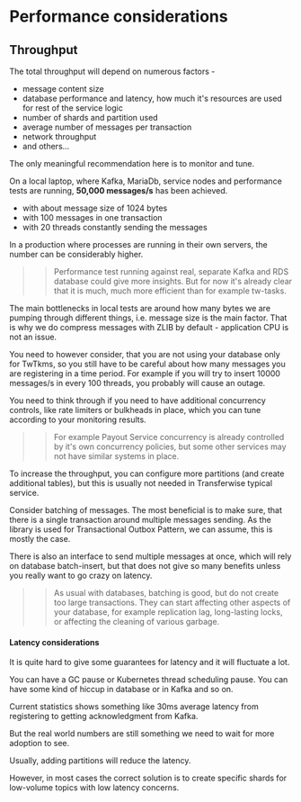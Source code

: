 # Performance considerations

## Throughput
The total throughput will depend on numerous factors - 
* message content size
* database performance and latency, how much it's resources are used for rest of the service logic
* number of shards and partition used
* average number of messages per transaction
* network throughput
* and others...

The only meaningful recommendation here is to monitor and tune. 

On a local laptop, where Kafka, MariaDb, service nodes and performance tests are running, **50,000 messages/s** has been achieved.
 - with about message size of 1024 bytes
 - with 100 messages in one transaction
 - with 20 threads constantly sending the messages
 
In a production where processes are running in their own servers, the number can be considerably higher.

>> Performance test running against real, separate Kafka and RDS database could give more insights.
>> But for now it's already clear that it is much, much more efficient than for example tw-tasks. 

The main bottlenecks in local tests are around how many bytes we are pumping through different things, i.e. message size is the main factor.
That is why we do compress messages with ZLIB by default - application CPU is not an issue.

You need to however consider, that you are not using your database only for TwTkms, so you still have to be careful about how many messages
you are registering in a time period. For example if you will try to insert 10000 messages/s in every 100 threads, you probably will cause
an outage.

You need to think through if you need to have additional concurrency controls, like rate limiters or bulkheads in place, which you can
tune according to your monitoring results.
 
>>For example Payout Service concurrency is already controlled by it's own concurrency policies, but some other services may not have similar systems in place.

To increase the throughput, you can configure more partitions (and create additional tables), but this is usually not needed in Transferwise
typical service. 

Consider batching of messages. The most beneficial is to make sure, that there is a single transaction around multiple messages sending.
As the library is used for Transactional Outbox Pattern, we can assume, this is mostly the case.

There is also an interface to send multiple messages at once, which will rely on database batch-insert, but that does not give so many benefits
unless you really want to go crazy on latency.

>> As usual with databases, batching is good, but do not create too large transactions. They can start affecting other aspects of your database,
>> for example replication lag, long-lasting locks, or affecting the cleaning of various garbage.

#### Latency considerations
It is quite hard to give some guarantees for latency and it will fluctuate a lot.

You can have a GC pause or Kubernetes thread scheduling pause. You can have some kind of hiccup in database or in Kafka and so on.

Current statistics shows something like 30ms average latency from registering to getting acknowledgment from Kafka.

But the real world numbers are still something we need to wait for more adoption to see.

Usually, adding partitions will reduce the latency.

However, in most cases the correct solution is to create specific shards for low-volume topics with low latency concerns.

